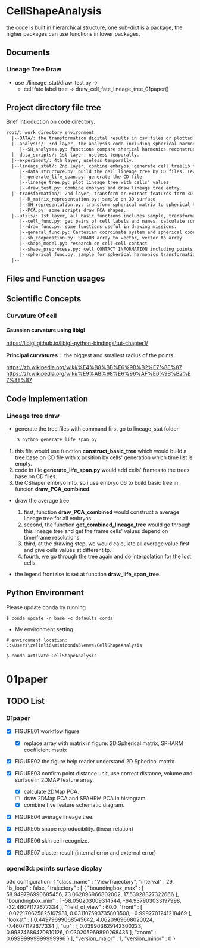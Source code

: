 # CellShapeAnalysis


the code is built in hierarchical structure, one sub-dict is a package, the higher packages can use functions in lower packages.

## Documents

### Lineage Tree Draw
* use ./lineage_stat/draw_test.py -> 
  * cell fate label tree -> draw_cell_fate_lineage_tree_01paper()

## Project directory file tree

Brief introduction on code directory.

```html
root/: work directory environment
  |--DATA/: the transformation digital results in csv files or plotted figures, too large to upload on github
  |--analysis/: 3rd layer, the analysis code including spherical harmonic transformation, contact area, clustering and PCA
     |--SH_analyses.py: functions compare sherical harmonics reconstruction and original shapes.
  |--data_scripts/: 1st layer, useless temporally.
  |--experiment/: 4th layer, useless temporally.
  |--lineage_stat/: 2nd layer, combine embryos, generate cell treelib files and cell lineage tree plot
     |--data_structure.py: build the cell lineage tree by CD files. (exist or lost in every frame)
     |--generate_life_span.py: generate the CD file
     |--lineage_tree.py: plot lineage tree with cells' values
     |--draw_test.py: combine embryos and draw lineage tree entry.
  |--transformation/: 2nd layer, transform or extract features form 3D cells
     |--R_matrix_representation.py: sample on 3D surface
     |--SH_representation.py: transform spherical matrix to spherical harmonics matrix
     |--PCA.py: some scripts draw PCA shapes.
  |--utils/: 1st layer, all basic functions includes sample, transformation, contact detection
     |--cell_func.py: get pairs of cell labels and names, calculate surface area, calculate volume, find contact or not
     |--draw_func.py: some functions useful in drawing missions.
     |--general_func.py: Cartesian coordinate system and spherical coordinate system conversion
     |--sh_cooperation.py: SPHARM array to vector, vector to array
     |--shape_model.py: research on cell-cell contact
     |--shape_preprocess.py: cell CONTACT INFORMATION including points coordinates, cell surface extraction, erosion or dialation operation
     |--spherical_func.py: sample for spherical harmonics transformation
  |--
```
## Files and Function usages

## Scientific Concepts

### Curvature Of cell

#### Gaussian curvature using libigl

https://libigl.github.io/libigl-python-bindings/tut-chapter1/


**Principal curvatures**： the biggest and smallest radius of the points. 

https://zh.wikipedia.org/wiki/%E4%B8%BB%E6%9B%B2%E7%8E%87
https://zh.wikipedia.org/wiki/%E9%AB%98%E6%96%AF%E6%9B%B2%E7%8E%87

## Code Implementation

### Lineage tree draw
* generate the tree files with command first go to lineage_stat folder
```bash
    $ python generate_life_span.py  
```
1. this file would use function **construct_basic_tree** which would build a tree base on CD file with x position by cells' generation which time list is empty.
2. code in file **generate_life_span.py** would add cells' frames to the trees base on CD files.
3.  the CShaper embryo info, so i use embryo 06 to build basic tree in funcion **draw_PCA_combined**. 

* draw the average tree
    1. first, function **draw_PCA_combined** would construct a average lineage tree for all embryos.
    2. second, the function **get_combined_lineage_tree** would go through this lineage tree and get the frame cells' values depend on time/frame resolutions.
    3. third, at the drawing step, we would calculate all average value first and give cells values at different tp.
    4. fourth, we go through the tree again and do interpolation for the lost cells. 

* the legend frontzise is set at function **draw_life_span_tree**. 

## Python Environment 
Please update conda by running

    $ conda update -n base -c defaults conda


*  My environment setting
```
# environment location: C:\Users\zelinli6\miniconda3\envs\CellShapeAnalysis

$ conda activate CellShapeAnalysis
```

# 01paper
## TODO List

### 01paper
- [x] FIGURE01 workflow figure 
    - [x] replace array with matrix in figure: 2D Spherical matrix, SPHARM coefficient matrix

- [x] FIGURE02 the figure help reader understand 2D Spherical matrix.

- [x] FIGURE03 confirm point distance unit, use correct distance, volume and surface in 2DMAP feature array.
  - [x] calculate 2DMap PCA.
  - [ ] draw 2DMap PCA and SPAHRM PCA in histogram.
  - [x] combine five feature schematic diagram.

- [x] FIGURE04 average lineage tree.

- [x] FIGURE05 shape reproducibility. (linear relation)

- [x] FIGURE06 skin cell recognize.

- [x] FIGURE07 cluster result (internal error and external error)

### opend3d: points surface display 

o3d configuration:
{
	"class_name" : "ViewTrajectory",
	"interval" : 29,
	"is_loop" : false,
	"trajectory" : 
	[
		{
			"boundingbox_max" : [ 58.949796990685456, 73.062096966802002, 17.53928827322666 ],
			"boundingbox_min" : [ -58.050203009314544, -64.937903033197998, -32.46071172677334 ],
			"field_of_view" : 60.0,
			"front" : [ -0.022170625825107981, 0.031107593735803508, -0.9992701241218469 ],
			"lookat" : [ 0.44979699068545642, 4.0620969668020024, -7.46071172677334 ],
			"up" : [ 0.039903629142300223, 0.99874686470810126, 0.030205969890268435 ],
			"zoom" : 0.69999999999999996
		}
	],
	"version_major" : 1,
	"version_minor" : 0
}

